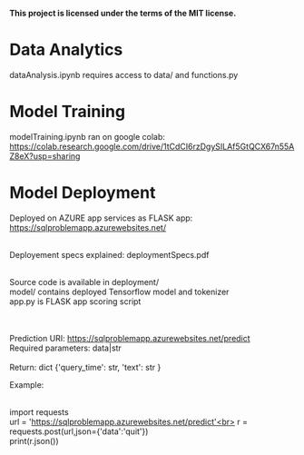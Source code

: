 
**This project is licensed under the terms of the MIT license.**

# Data Analytics #

dataAnalysis.ipynb requires access to data/ and functions.py

# Model Training #

modelTraining.ipynb ran on google colab: <br>
https://colab.research.google.com/drive/1tCdCI6rzDgySILAf5GtQCX67n55AZ8eX?usp=sharing

# Model Deployment #

Deployed on AZURE app services as FLASK app:<br>
https://sqlproblemapp.azurewebsites.net/<br><br>

Deployement specs explained: deploymentSpecs.pdf<br><br>

Source code is available in deployment/ <br>
model/ contains deployed Tensorflow model and tokenizer<br>
app.py is FLASK app scoring script<br><br><br>

Prediction URI: https://sqlproblemapp.azurewebsites.net/predict<br>
Required parameters: data|str<br><br>
Return: dict {'query_time': str, 'text': str }

Example:<br><br>

import requests<br>
url = 'https://sqlproblemapp.azurewebsites.net/predict'<br>
r = requests.post(url,json={'data':'quit'})<br>
print(r.json())







